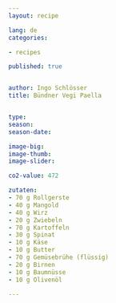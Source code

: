 ```yaml
---
layout: recipe

lang: de
categories:

- recipes

published: true


author: Ingo Schlösser
title: Bündner Vegi Paella 


type: 
season: 
season-date:  

image-big: 
image-thumb: 
image-slider: 

co2-value: 472

zutaten:
- 70 g Rollgerste
- 40 g Mangold
- 40 g Wirz
- 20 g Zwiebeln
- 70 g Kartoffeln
- 30 g Spinat
- 10 g Käse
- 10 g Butter
- 70 g Gemüsebrühe (flüssig)
- 20 g Birnen
- 10 g Baumnüsse
- 10 g Olivenöl

---
```

	
